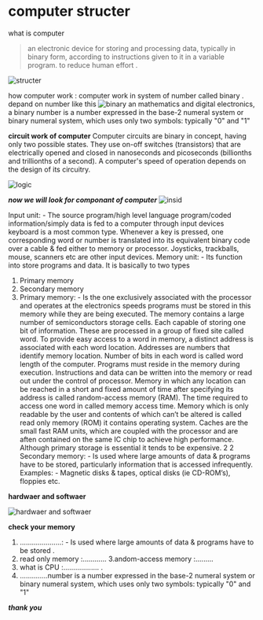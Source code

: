 # computer structer 

what is computer
>an electronic device for storing and processing data, typically in binary form, according to instructions given to it in a variable program. to reduce human effort .

![structer](https://upload.wikimedia.org/wikipedia/commons/d/d8/ABasicComputer.gif)


how computer work : 
computer work in system of number called binary .
depand on number like this 
![binary](https://i.pinimg.com/originals/54/b9/12/54b9122b558e7983e72d97d2c3da88eb.png)
an mathematics and digital electronics, a binary number is a number expressed in the base-2 numeral system or binary numeral system, which uses only two symbols: typically "0" and "1"


**circuit work of computer**
Computer circuits are binary in concept, having only two possible states. They use on-off switches (transistors) that are electrically opened and closed in nanoseconds and picoseconds (billionths and trillionths of a second). A computer's speed of operation depends on the design of its circuitry.

![logic](https://www.circuitbasics.com/wp-content/uploads/2020/05/image-88.png)



***now we will look for componant of computer***
![insid](https://slideplayer.com/slide/3978939/13/images/36/Computer+System+Structure+%E2%80%93+2009.jpg)


Input unit: -
The source program/high level language program/coded information/simply data
is fed to a computer through input devices keyboard is a most common type. Whenever a
key is pressed, one corresponding word or number is translated into its equivalent binary
code over a cable & fed either to memory or processor.
Joysticks, trackballs, mouse, scanners etc are other input devices.
Memory unit: -
Its function into store programs and data. It is basically to two types
1. Primary memory
2. Secondary memory
1. Primary memory: - Is the one exclusively associated with the processor and operates
at the electronics speeds programs must be stored in this memory while they are being
executed. The memory contains a large number of semiconductors storage cells. Each
capable of storing one bit of information. These are processed in a group of fixed site
called word.
To provide easy access to a word in memory, a distinct address is associated with
each word location. Addresses are numbers that identify memory location.
Number of bits in each word is called word length of the computer. Programs
must reside in the memory during execution. Instructions and data can be written into the
memory or read out under the control of processor.
Memory in which any location can be reached in a short and fixed amount of
time after specifying its address is called random-access memory (RAM).
The time required to access one word in called memory access time. Memory
which is only readable by the user and contents of which can’t be altered is called read
only memory (ROM) it contains operating system.
Caches are the small fast RAM units, which are coupled with the processor and
are aften contained on the same IC chip to achieve high performance. Although primary
storage is essential it tends to be expensive.
2
2 Secondary memory: - Is used where large amounts of data & programs have to be
stored, particularly information that is accessed infrequently.
Examples: - Magnetic disks & tapes, optical disks (ie CD-ROM’s), floppies etc.


**hardwaer and softwaer**

![hardwaer and softwaer](https://i.ytimg.com/vi/zlT-Lg_QFTA/maxresdefault.jpg)



**check your memory**
1. .....................: - Is used where large amounts of data & programs have to be stored .
2. read only memory :............
3.andom-access memory :.........
4. what is CPU :.................. .
5. ..............number is a number expressed in the base-2 numeral system or binary numeral system, which uses only two symbols: typically "0" and "1"

***thank you***